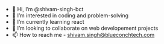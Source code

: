 - 👋 Hi, I’m @shivam-singh-bct
- 👀 I’m interested in coding and problem-solving
- 🌱 I’m currently learning react
- 💞️ I’m looking to collaborate on web developement projects
- 📫 How to reach me  - shivam.singh@blueconchtech.com

<!---
shivam-singh-bct/shivam-singh-bct is a ✨ special ✨ repository because its `README.md` (this file) appears on your GitHub profile.
You can click the Preview link to take a look at your changes.
--->
